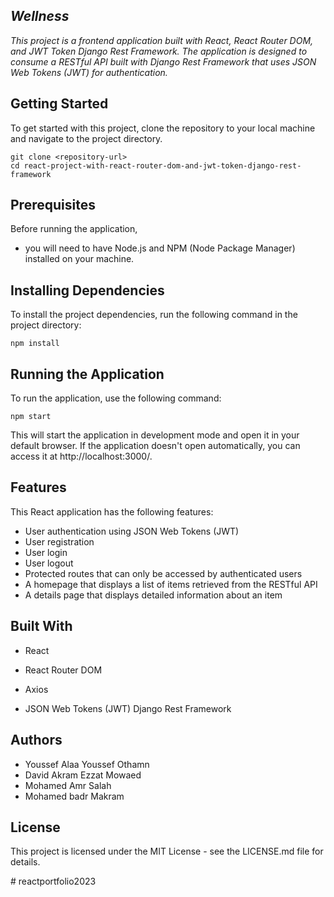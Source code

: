 ## ***Wellness***

*This project is a frontend application built with React, React Router DOM, and JWT Token Django Rest Framework. The application is designed to consume a RESTful API built with Django Rest Framework that uses JSON Web Tokens (JWT) for authentication.*

## Getting Started

To get started with this project, clone the repository to your local machine and navigate to the project directory.

    git clone <repository-url>
    cd react-project-with-react-router-dom-and-jwt-token-django-rest-framework

## Prerequisites

Before running the application, 

 - you will need to have Node.js and NPM (Node Package Manager)
   installed on your machine.

## Installing Dependencies

To install the project dependencies, run the following command in the project directory:


    npm install

## Running the Application

To run the application, use the following command:



    npm start

This will start the application in development mode and open it in your default browser. If the application doesn't open automatically, you can access it at http://localhost:3000/.

## Features

This React application has the following features:

 - User authentication using JSON Web Tokens (JWT)
 - User registration
 - User login
 - User logout
 - Protected routes that can only be accessed by authenticated users
 - A homepage that displays a list of items retrieved from the RESTful
   API
 - A details page that displays detailed information about an item

## Built With

 - React

 - React Router DOM

 - Axios

 - JSON Web Tokens (JWT) Django Rest Framework

## Authors

 - Youssef Alaa Youssef Othamn
 - David Akram Ezzat Mowaed
 - Mohamed Amr Salah
 - Mohamed badr Makram

## License

This project is licensed under the MIT License - see the LICENSE.md file for details.

#   r e a c t p o r t f o l i o 2 0 2 3  
 